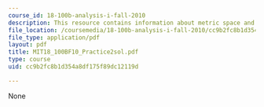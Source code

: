 ```yaml
---
course_id: 18-100b-analysis-i-fall-2010
description: This resource contains information about metric space and sequences bounded.
file_location: /coursemedia/18-100b-analysis-i-fall-2010/cc9b2fc8b1d354a8df175f89dc12119d_MIT18_100BF10_Practice2sol.pdf
file_type: application/pdf
layout: pdf
title: MIT18_100BF10_Practice2sol.pdf
type: course
uid: cc9b2fc8b1d354a8df175f89dc12119d

---
```

None